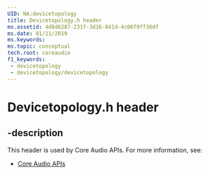 ```yaml
---
UID: NA:devicetopology
title: Devicetopology.h header
ms.assetid: 4d8d6287-231f-3d16-841d-4c06f9ff36df
ms.date: 01/11/2019
ms.keywords: 
ms.topic: conceptual
tech.root: coreaudio
f1_keywords:
 - devicetopology
 - devicetopology/devicetopology
---
```


# Devicetopology.h header


## -description

This header is used by Core Audio APIs. For more information, see:

- [Core Audio APIs](../_coreaudio/index.md)

